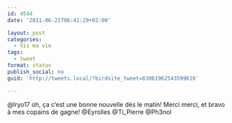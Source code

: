 ```yaml
---
id: 4544
date: '2011-06-21T06:41:29+02:00'

layout: post
categories:
  - Vis ma vie
tags:
  - tweet
format: status
publish_social: no
guid: 'http://tweets.local/?birdsite_tweet=83061962543599616'

---
```


@lryo17 oh, ça c’est une bonne nouvelle dès le matin! Merci merci, et bravo à mes copains de gagne! @Eyrolles @Ti\_Pierre @Ph3nol